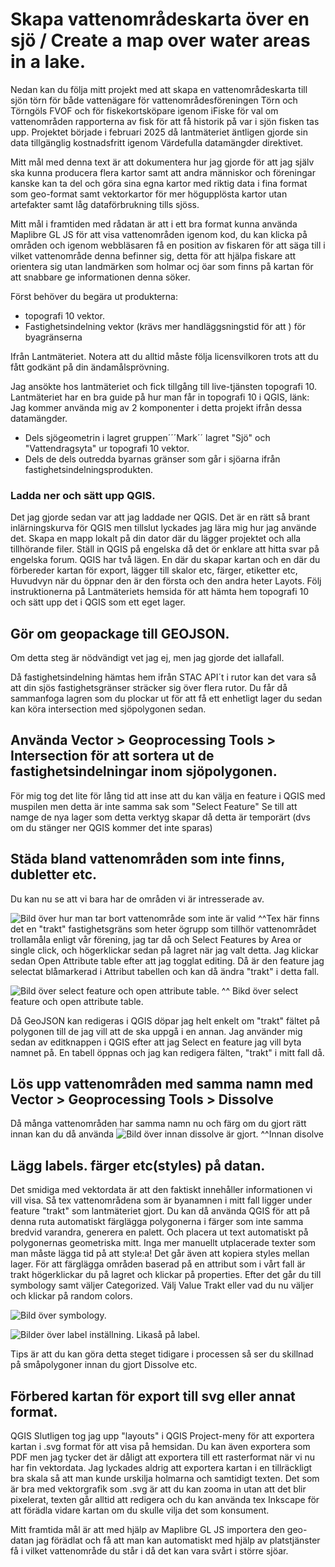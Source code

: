 # Skapa vattenområdeskarta över en sjö / Create a map over water areas in a lake.

Nedan kan du följa mitt projekt med att skapa en vattenområdeskarta till sjön törn för både vattenägare för vattenområdesföreningen Törn och Törngöls FVOF och för fiskekortsköpare igenom iFiske för val om vattenområden rapporterna av fisk för att få historik på var i sjön fisken tas upp. Projektet började i februari 2025 då lantmäteriet äntligen gjorde sin data tillgänglig kostnadsfritt igenom Värdefulla datamängder direktivet.

Mitt mål med denna text är att dokumentera hur jag gjorde för att jag själv ska kunna producera flera kartor samt att andra människor och föreningar kanske kan ta del och göra sina egna kartor med riktig data i fina format som geo-format samt vektorkartor för mer högupplösta kartor utan artefakter samt låg dataförbrukning tills sjöss.

Mitt mål i framtiden med rådatan är att i ett bra format kunna använda Maplibre GL JS för att visa vattenområden igenom kod, du kan klicka på områden och igenom webbläsaren få en position av fiskaren för att säga till i vilket vattenområde denna befinner sig, detta för att hjälpa fiskare att orientera sig utan landmärken som holmar ocj öar som finns på kartan för att snabbare ge informationen denna söker.

Först behöver du begära ut produkterna:
- topografi 10 vektor. 
- Fastighetsindelning vektor (krävs mer handläggsningstid för att ) för byagränserna

Ifrån Lantmäteriet. Notera att du alltid måste följa licensvilkoren trots att du fått godkänt på din ändamålsprövning.

Jag ansökte hos lantmäteriet och fick tillgång till live-tjänsten topografi 10. Lantmäteriet har en bra guide på hur man får in topografi 10 i QGIS, länk:
Jag kommer använda mig av 2 komponenter i detta projekt ifrån dessa datamängder.
- Dels sjögeometrin i lagret gruppen´´´Mark´´ lagret "Sjö" och "Vattendragsyta" ur topografi 10 vektor.
- Dels de dels outredda byarnas gränser som går i sjöarna ifrån fastighetsindelningsprodukten.


### Ladda ner och sätt upp QGIS.
Det jag gjorde sedan var att jag laddade ner QGIS. Det är en rätt så brant inlärningskurva för QGIS men tillslut lyckades jag lära mig hur jag använde det. Skapa en mapp lokalt på din dator där du lägger projektet och alla tillhörande filer. Ställ in QGIS på engelska då det ör enklare att hitta svar på engelska forum. QGIS har två lägen. En där du skapar kartan och en där du förbereder kartan för export, lägger till skalor etc, färger, etiketter etc, Huvudvyn när du öppnar den är den första och den andra heter Layots. Följ instruktionerna på Lantmäteriets hemsida för att hämta hem topografi 10 och sätt upp det i QGIS som ett eget lager.


## Gör om geopackage till GEOJSON.
Om detta steg är nödvändigt vet jag ej, men jag gjorde det iallafall.

Då fastighetsindelning hämtas hem ifrån STAC API´t i rutor kan det vara så att din sjös fastighetsgränser sträcker sig över flera rutor. Du får då sammanfoga lagren som du plockar ut för att få ett enhetligt lager du sedan kan köra intersection med sjöpolygonen sedan.


## Använda Vector > Geoprocessing Tools > Intersection för att sortera ut de fastighetsindelningar inom sjöpolygonen.
För mig tog det lite för lång tid att inse att du kan välja en feature i QGIS med muspilen men detta är inte samma sak som "Select Feature"
Se till att namge de nya lager som detta verktyg skapar då detta är temporärt (dvs om du stänger ner QGIS kommer det inte sparas)


## Städa bland vattenområden som inte finns, dubletter etc.
Du kan nu se att vi bara har de områden vi är intresserade av.

![Bild över hur man tar bort vattenområde som inte är valid](<images/metod-vattenkarta/Ögruppen ska bort.png>)
^^Tex här finns det en "trakt" fastighetsgräns som heter ögrupp som tillhör vattenområdet trollamåla enligt vår förening, jag tar då och Select Features by Area or single click, och högerklickar sedan på lagret när jag valt detta. Jag klickar sedan Open Attribute table efter att jag togglat editing. Då är den feature jag selectat blåmarkerad i Attribut tabellen och kan då ändra "trakt" i detta fall. 

![Bild över select feature och open attribute table. ](images/metod-vattenkarta/click-touchup.png)
^^ Bikd över select feature och open attribute table. 

Då GeoJSON kan redigeras i QGIS döpar jag helt enkelt om "trakt" fältet på polygonen till de jag vill att de ska uppgå i en annan.
Jag använder mig sedan av editknappen i QGIS efter att jag Select en feature jag vill byta namnet på. En tabell öppnas och jag kan redigera fälten, "trakt" i mitt fall då. 



## Lös upp vattenområden med samma namn med Vector > Geoprocessing Tools > Dissolve
Då många vattenområden har samma namn nu och färg om du gjort rätt innan kan du då använda
![Bild över innan dissolve är gjort.](<images/metod-vattenkarta/Innan upplöst.png>) 
^^Innan disolve



## Lägg labels. färger etc(styles) på datan.
Det smidiga med vektordata är att den faktiskt innehåller informationen vi vill visa. Så tex vattenområdena som är byanamnen i mitt fall ligger under feature "trakt" som lantmäteriet gjort. Du kan då använda QGIS för att på denna ruta automatiskt färglägga polygonerna i färger som inte samma bredvid varandra, generera en palett. Och placera ut text automatiskt på polygonernas geometriska mitt. Inga mer manuellt utplacerade texter som man måste lägga tid på att style:a! Det går även att kopiera styles mellan lager. För att färglägga områden baserad på en attribut som i vårt fall är trakt högerklickar du på lagret och klickar på properties. Efter det går du till symbology samt väljer Categorized. Välj Value Trakt eller vad du nu väljer och klickar på random colors. 


![Bild över symbology.](images/metod-vattenkarta/style-symbology.png)

![Bilder över label inställning.](images/metod-vattenkarta/labels.png)
Likaså på label.

Tips är att du kan göra detta steget tidigare i processen så ser du skillnad på småpolygoner innan du gjort Dissolve etc.


##  Förbered kartan för export till svg eller annat format.
QGIS Slutligen tog jag upp "layouts" i QGIS Project-meny för att exportera kartan i .svg format för att visa på hemsidan. Du kan även exportera som PDF men jag tycker det är dåligt att exportera till ett rasterformat när vi nu har fin vektordata. Jag lyckades aldrig att exportera kartan i en tillräckligt bra skala så att man kunde urskilja holmarna och samtidigt texten. Det som är bra med vektorgrafik som .svg är att du kan zooma in utan att det blir pixelerat, texten går alltid att redigera och du kan använda tex Inkscape för att förädla vidare kartan om du skulle vilja det som konsument.

Mitt framtida mål är att med hjälp av Maplibre GL JS importera den geo-datan jag förädlat och få att man kan automatiskt med hjälp av platstjänster få i vilket vattenområde du står i då det kan vara svårt i större sjöar.